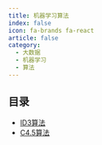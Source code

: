 ```yaml
---
title: 机器学习算法
index: false
icon: fa-brands fa-react
article: false
category:
  - 大数据
  - 机器学习
  - 算法
---
```



## 目录

- [ID3算法](ID3Algorithm.md)
- [C4.5算法](C4dot5Algorithm.md)
